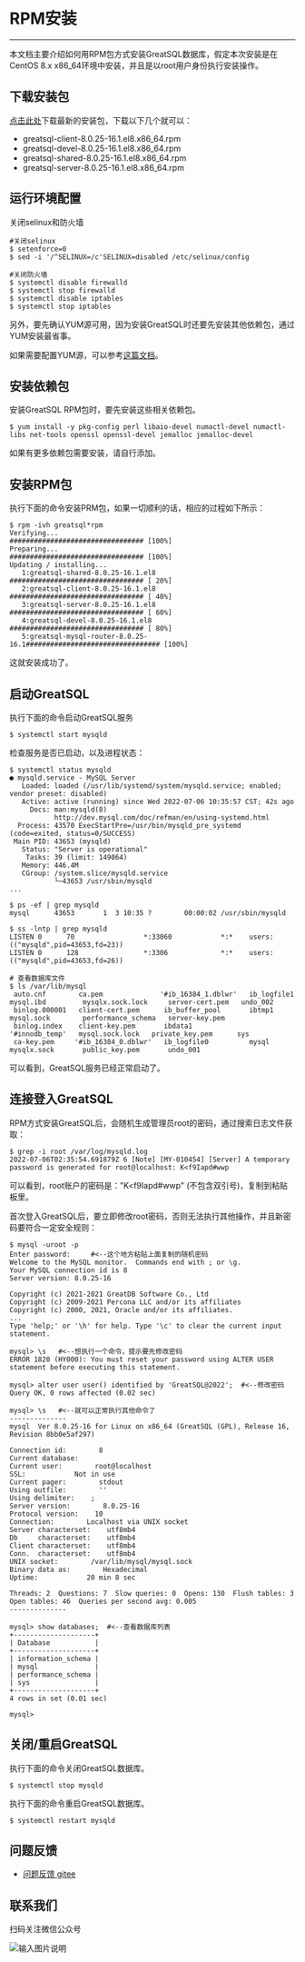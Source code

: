 # RPM安装
---

本文档主要介绍如何用RPM包方式安装GreatSQL数据库，假定本次安装是在CentOS 8.x x86_64环境中安装，并且是以root用户身份执行安装操作。

## 下载安装包

[点击此处](https://gitee.com/GreatSQL/GreatSQL/releases/)下载最新的安装包，下载以下几个就可以：

- greatsql-client-8.0.25-16.1.el8.x86_64.rpm 
- greatsql-devel-8.0.25-16.1.el8.x86_64.rpm  
- greatsql-shared-8.0.25-16.1.el8.x86_64.rpm
- greatsql-server-8.0.25-16.1.el8.x86_64.rpm 


## 运行环境配置
关闭selinux和防火墙
```
#关闭selinux
$ setenforce=0
$ sed -i '/^SELINUX=/c'SELINUX=disabled /etc/selinux/config

#关闭防火墙
$ systemctl disable firewalld
$ systemctl stop firewalld
$ systemctl disable iptables
$ systemctl stop iptables
```

另外，要先确认YUM源可用，因为安装GreatSQL时还要先安装其他依赖包，通过YUM安装最省事。

如果需要配置YUM源，可以参考[这篇文档](https://developer.aliyun.com/mirror/centos)。

## 安装依赖包

安装GreatSQL RPM包时，要先安装这些相关依赖包。
```
$ yum install -y pkg-config perl libaio-devel numactl-devel numactl-libs net-tools openssl openssl-devel jemalloc jemalloc-devel
```
如果有更多依赖包需要安装，请自行添加。


## 安装RPM包

执行下面的命令安装PRM包，如果一切顺利的话，相应的过程如下所示：
```
$ rpm -ivh greatsql*rpm
Verifying...                          ################################# [100%]
Preparing...                          ################################# [100%]
Updating / installing...
   1:greatsql-shared-8.0.25-16.1.el8  ################################# [ 20%]
   2:greatsql-client-8.0.25-16.1.el8  ################################# [ 40%]
   3:greatsql-server-8.0.25-16.1.el8  ################################# [ 60%]
   4:greatsql-devel-8.0.25-16.1.el8   ################################# [ 80%]
   5:greatsql-mysql-router-8.0.25-16.1################################# [100%]
```
这就安装成功了。

## 启动GreatSQL

执行下面的命令启动GreatSQL服务
```
$ systemctl start mysqld
```

检查服务是否已启动，以及进程状态：
```
$ systemctl status mysqld
● mysqld.service - MySQL Server
   Loaded: loaded (/usr/lib/systemd/system/mysqld.service; enabled; vendor preset: disabled)
   Active: active (running) since Wed 2022-07-06 10:35:57 CST; 42s ago
     Docs: man:mysqld(8)
           http://dev.mysql.com/doc/refman/en/using-systemd.html
  Process: 43570 ExecStartPre=/usr/bin/mysqld_pre_systemd (code=exited, status=0/SUCCESS)
 Main PID: 43653 (mysqld)
   Status: "Server is operational"
    Tasks: 39 (limit: 149064)
   Memory: 446.4M
   CGroup: /system.slice/mysqld.service
           └─43653 /usr/sbin/mysqld
...

$ ps -ef | grep mysqld
mysql      43653       1  3 10:35 ?        00:00:02 /usr/sbin/mysqld

$ ss -lntp | grep mysqld
LISTEN 0      70                 *:33060            *:*    users:(("mysqld",pid=43653,fd=23))
LISTEN 0      128                *:3306             *:*    users:(("mysqld",pid=43653,fd=26))

# 查看数据库文件
$ ls /var/lib/mysql
 auto.cnf        ca.pem              '#ib_16384_1.dblwr'   ib_logfile1     mysql.ibd         mysqlx.sock.lock     server-cert.pem   undo_002
 binlog.000001   client-cert.pem      ib_buffer_pool       ibtmp1          mysql.sock        performance_schema   server-key.pem
 binlog.index    client-key.pem       ibdata1             '#innodb_temp'   mysql.sock.lock   private_key.pem      sys
 ca-key.pem     '#ib_16384_0.dblwr'   ib_logfile0          mysql           mysqlx.sock       public_key.pem       undo_001
```
可以看到，GreatSQL服务已经正常启动了。

## 连接登入GreatSQL

RPM方式安装GreatSQL后，会随机生成管理员root的密码，通过搜索日志文件获取：
```
$ grep -i root /var/log/mysqld.log
2022-07-06T02:35:54.691879Z 6 [Note] [MY-010454] [Server] A temporary password is generated for root@localhost: K<f9Iapd#wwp
```
可以看到，root账户的密码是："K<f9Iapd#wwp" (不包含双引号)，复制到粘贴板里。

首次登入GreatSQL后，要立即修改root密码，否则无法执行其他操作，并且新密码要符合一定安全规则：
```
$ mysql -uroot -p
Enter password:     #<--这个地方粘贴上面复制的随机密码
Welcome to the MySQL monitor.  Commands end with ; or \g.
Your MySQL connection id is 8
Server version: 8.0.25-16

Copyright (c) 2021-2021 GreatDB Software Co., Ltd
Copyright (c) 2009-2021 Percona LLC and/or its affiliates
Copyright (c) 2000, 2021, Oracle and/or its affiliates.
...
Type 'help;' or '\h' for help. Type '\c' to clear the current input statement.

mysql> \s   #<--想执行一个命令，提示要先修改密码
ERROR 1820 (HY000): You must reset your password using ALTER USER statement before executing this statement.

mysql> alter user user() identified by 'GreatSQL@2022';  #<--修改密码
Query OK, 0 rows affected (0.02 sec)

mysql> \s   #<--就可以正常执行其他命令了
--------------
mysql  Ver 8.0.25-16 for Linux on x86_64 (GreatSQL (GPL), Release 16, Revision 8bb0e5af297)

Connection id:        8
Current database:
Current user:        root@localhost
SSL:            Not in use
Current pager:        stdout
Using outfile:        ''
Using delimiter:    ;
Server version:        8.0.25-16
Protocol version:    10
Connection:        Localhost via UNIX socket
Server characterset:    utf8mb4
Db     characterset:    utf8mb4
Client characterset:    utf8mb4
Conn.  characterset:    utf8mb4
UNIX socket:        /var/lib/mysql/mysql.sock
Binary data as:        Hexadecimal
Uptime:            20 min 8 sec

Threads: 2  Questions: 7  Slow queries: 0  Opens: 130  Flush tables: 3  Open tables: 46  Queries per second avg: 0.005
--------------

mysql> show databases;  #<--查看数据库列表
+--------------------+
| Database           |
+--------------------+
| information_schema |
| mysql              |
| performance_schema |
| sys                |
+--------------------+
4 rows in set (0.01 sec)

mysql>
```

## 关闭/重启GreatSQL

执行下面的命令关闭GreatSQL数据库。
```
$ systemctl stop mysqld
```

执行下面的命令重启GreatSQL数据库。
```
$ systemctl restart mysqld
```

**问题反馈**
---
- [问题反馈 gitee](https://gitee.com/GreatSQL/GreatSQL-Doc/issues)


**联系我们**
---

扫码关注微信公众号

![输入图片说明](https://images.gitee.com/uploads/images/2021/0802/141935_2ea2c196_8779455.jpeg "greatsql社区-wx-qrcode-0.5m.jpg")
